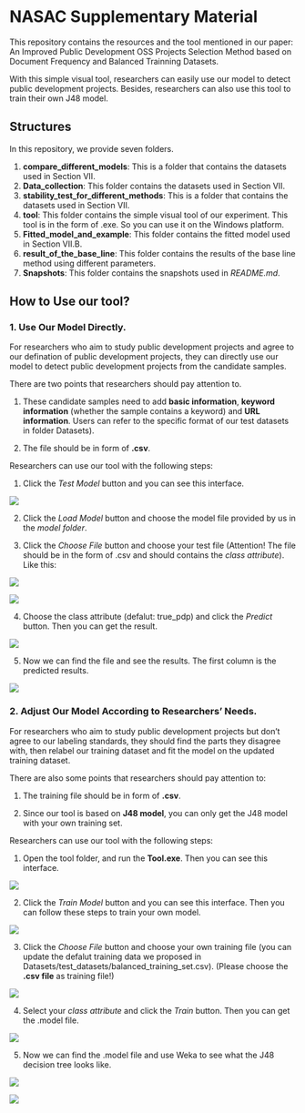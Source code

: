 # NASAC Supplementary Material

This repository contains the resources and the tool mentioned in our paper: An Improved Public Development OSS Projects Selection Method based on Document Frequency and Balanced Trainning Datasets. 

With this simple visual tool, researchers can easily use our model to detect public development projects. Besides, researchers can also use this tool to train their own J48 model.

## Structures

In this repository, we provide seven folders.

1. **compare_different_models**: This is a folder that contains the datasets used in Section VII.
2. **Data_collection**: This folder contains the datasets used in Section VII.
3. **stability_test_for_different_methods**: This is a folder that contains the datasets used in Section VII.
4. **tool**: This folder contains the simple visual tool of our experiment. This tool is in the form of .exe. So you can use it on the Windows platform.
5. **Fitted_model_and_example**: This folder contains the fitted model used in Section VII.B.
6. **result_of_the_base_line**: This folder contains the results of the base line method using different parameters.
7. **Snapshots**: This folder contains the snapshots used in *README.md*.

## How to Use our tool?

### 1. Use Our Model Directly.

For researchers who aim to study public development projects and agree to our defination of public development projects, they can directly use our model to detect public development projects from the candidate samples.

There are two points that researchers should pay attention to.

1. These candidate samples need to add **basic information**, **keyword information** (whether the sample contains a keyword) and **URL information**. Users can refer to the specific format of our test datasets in folder Datasets).

2. The file should be in form of **.csv**.

Researchers can use our tool with the following steps: 

1. Click the *Test Model* button and you can see this interface. 

![](./Snapshots/test.png)

2. Click the *Load Model* button and choose the model file provided by us in the *model folder*.

3. Click the *Choose File* button and choose your test file (Attention! The file should be in the form of .csv and should contains the *class attribute*). Like this:

![](./Snapshots/test_file.png)

![](./Snapshots/test_choose.png)

4. Choose the class attribute (defalut: true_pdp) and click the *Predict* button. Then you can get the result.

![](./Snapshots/test_result.png)

5. Now we can find the file and see the results. The first column is the predicted results.

![](./Snapshots/test_result_file.png)

### 2. Adjust Our Model According to Researchers’ Needs. 

For researchers who aim to study public development projects but don’t agree to our labeling standards, they should find the parts they disagree with, then relabel our training dataset and fit the model on the updated training dataset. 

There are also some points that researchers should pay attention to:

1. The training file should be in form of **.csv**.

2. Since our tool is based on **J48 model**, you can only get the J48 model with your own training set.

Researchers can use our tool with the following steps: 

1. Open the tool folder, and run the **Tool.exe**. Then you can see this interface.

![](./Snapshots/index.png)

2. Click the *Train Model* button and you can see this interface. Then you can follow these steps to train your own model.

![](./Snapshots/train.png)

3. Click the *Choose File* button and choose your own training file (you can update the defalut training data we proposed in Datasets/test_datasets/balanced_training_set.csv). (Please choose the **.csv file** as training file!)

![](./Snapshots/train_choose.png)

4. Select your *class attribute* and click the *Train* button. Then you can get the .model file.

![](./Snapshots/train_result.png)

5. Now we can find the .model file and use Weka to see what the J48 decision tree looks like.

![](./Snapshots/train_model.png)

![](./Snapshots/train_weka.png)
